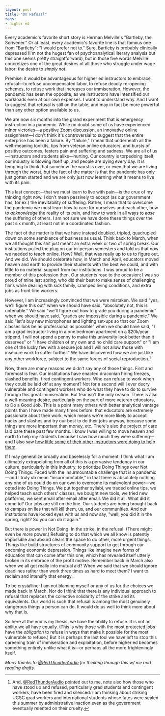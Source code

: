 ```yaml
---
layout: post
title: "On Refusal"
tags:
- higher ed
---
```


Every academic's favorite short story is Herman Melville's "Bartleby, the Scrivener." Or at least, every academic's favorite line is that famous one from "Bartleby": "I would prefer not to." Sure, Bartleby is probably clinically depressed (I'm not the hugest fan of psychoanalytical literary analysis but this one seems pretty straightforward), but in those five words Melville concretizes one of the great desires of all those who struggle under wage labor: the desire to *simply not*. 

Premise: it would be advantageous for higher ed instructors to embrace refusal—to refuse uncompensated labor, to refuse deadly re-opening schemes, to refuse work that increases our immiseration. However, the pandemic has seen the opposite, as we instructors have intensified our workloads even at our own expenses. I want to understand why. And I want to suggest that refusal is still on the table, and may in fact be more powerful than any other option available to us.

We are now six months into the grand experiment that is emergency instruction in a pandemic. While no doubt some of us have experienced minor victories—a positive Zoom discussion, an innovative online assignment—I don't think it's controversial to suggest that the entire enterprise has been a failure. By "failure," I mean that underneath all the well-meaning toolkits, tips from veteran online educators, and bursts of positive outcomes, festers pain and suffering and sadness. We are all of us—instructors and students alike—hurting. Our country is torpedoing itself, our industry is blowing itself up, and people are dying every day. It is tempting to think that somehow the worst is over, or even that we are living through the worst, but the fact of the matter is that the pandemic has only just gotten started and we are only just now learning what it means to live with its pain. 

This last concept—that we must learn to live with pain—is the crux of my thinking right now. I don't mean passively to accept (as our government has, for ex.) the inevitability of suffering. Rather, I mean that to overcome the pandemic we must learn how to care for ourselves and each other, how to *acknowledge* the reality of its pain, and how to work in all ways to *ease* the suffering of others. I am not sure we have done these things over the past six month, at least not in a coordinated fashion.

The fact of the matter is that we have instead doubled, tripled, quadrupled down on some semblance of business as usual. Think back to March, when we all thought this shit just meant an extra week or two of spring break. Our institutions pulled the plug on our in-person semesters and told us that now we needed to teach online. How? Well, that was really up to us to figure out. And we did. We should celebrate how, in March and April, educators moved heaven and earth to provide their students with the best we could, and with little to no material support from our institutions. I was proud to be a member of this profession then. Our students rose to the occasion; I was so proud of mine last spring, who did their best to make sense of challenging films while dealing with sick family, cramped living conditions, and extra jobs as front-line workers. 

However, I am increasingly convinced that we were mistaken. We said "yes, we'll figure this out" when we should have said, "absolutely not, this is untenable." We said "we'll figure out how to grade you during a pandemic" when we should have said, "grades are impossible during a pandemic." We said "let's buy new microphones and lighting set-ups so that our Zoom classes look be as professional as possible" when we should have said, "I am a grad instructor living in a one bedroom apartment on a $20k/year stipend, I will not spend a penny to make this university look better than it deserves" or "I have children of my own and no child care support" or "I am one of the lucky few with a secure job and I will not allow those with insecure work to suffer further." We have discovered how we are just like any other workforce, subject to the same forces of social reproduction.[^1]

[^1]: And, [@RedThunderAudio](https://twitter.com/redthunderaudio) pointed out to me, note also how those who have stood up and refused, particularly grad students and contingent workers, have been fired and silenced: I am thinking about striking UCSC grad workers and international students whose fates were sealed this summer by administrative inaction even as the government eventually relented on their cruelty. 

Now, there are many reasons we didn't say any of those things. First and foremost is fear. Our institutions have enacted draconian hiring freezes, slashed benefits, fired contingent workers. Who can refuse to work when they could be laid off at any moment? Not for a second will I ever decry vulnerable and contingent workers who do what they have to do to survive through this great immiseration. But fear isn't the only reason. There is also a well-meaning desire, particularly on the part of more veteran educators, to Do a Good Job. This is a point many others with better analytical vantage points than I have made many times before: that educators are extremely passionate about their work, which means we're more likely to accept hacks and slashes and try our best to do their jobs anyway, because some things are more important than money, etc. There's also the project of care laid bare these past few months. I know I was willing to move heaven and earth to help my students because I saw how much they were suffering—and I also saw [how little some of their other instructors were doing to help them](/blog/2020-04-30-against-rigor/). 

If I may generalize broadly and baselessly for a moment: I think what I am ultimately extrapolating from all of this is a pervasive tendency in our culture, particularly in this industry, to prioritize Doing Things over Not Doing Things. Faced with the insurmountable challenge that is a pandemic—and I truly *do* mean "insurmountable," in that there is absolutely nothing any one of us could do on our own to overcome its malevolent power—we opted into Doing Things. We put together syllabi, we traded online tips, we helped teach each others' classes, we bought new tools, we tried new platforms, we sent email after email after email. We did it all. What did it come to? Our jobs are still on the line. Our students are being brought back to campus on lies that will kill them, us, and our communities. And our institutions have locked eyes with us and now say, "well, you did it in the spring, right? So you can do it again." 

But there is power in Not Doing. In the strike, in the refusal. (There might even be *more* power.) Refusing to do that which we all know is patently impossible and absurd clears the space to do other, more urgent things. Things like build structures of community support to get through our oncoming economic depression. Things like imagine new forms of education that can come after this one, which has revealed itself utterly broken in its embrace of the profit motive. Remember back in March also when we all got really into mutual aid? When we said that we should ignore deadlines rather than work three times as hard to meet them? I want to reclaim and intensify that energy. 

To be crystalline: I am not blaming myself or any of us for the choices we made back in March. Nor do I think that there is any individual approach to refusal that replaces the collective solidarity of the strike and its equivalents. Our world is such that refusal is among the most genuinely dangerous things a person can do. It would do us well to think more about why that is. 

So here at the end is my thesis: we have the ability to refuse. It is not an ability we all have equally. (This is why those with the most protected jobs have the *obligation* to refuse in ways that make it possible for the most vulnerable to refuse.) But it is perhaps the last tool we have left to stop this careening train of immiseration and exploitation, before higher ed becomes something entirely unlike what it is—or perhaps all the more frighteningly itself. 

*Many thanks to [@RedThunderAudio](https://twitter.com/redthunderaudio) for thinking through this w/ me and reading drafts.*